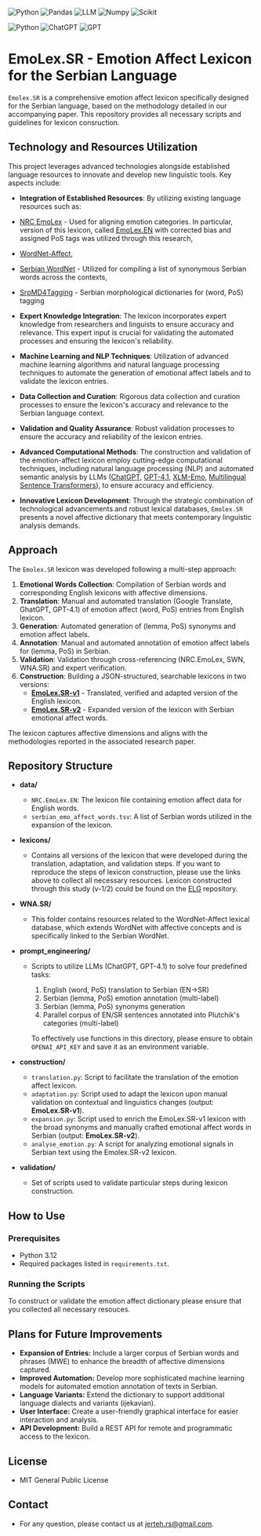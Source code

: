 ![Python](https://img.shields.io/badge/Python-FFD43B?style=for-the-badge&logo=python&logoColor=blue)
![Pandas](https://img.shields.io/badge/Pandas-2C2D72?style=for-the-badge&logo=pandas&logoColor=white)
![LLM](https://img.shields.io/badge/LLM-FF6F00?style=for-the-badge&logo=openai&logoColor=white)
![Numpy](https://img.shields.io/badge/Numpy-777BB4?style=for-the-badge&logo=numpy&logoColor=white)
![Scikit](https://img.shields.io/badge/scikit_learn-F7931E?style=for-the-badge&logo=scikit-learn&logoColor=white)


![Python](https://img.shields.io/badge/Python-3.12-brightgreen)
![ChatGPT](https://img.shields.io/badge/ChatGPT-v3.5-informational)
![GPT](https://img.shields.io/badge/GPT-v4.1-informational)


# EmoLex.SR - Emotion Affect Lexicon for the Serbian Language

`Emolex.SR` is a comprehensive emotion affect lexicon specifically designed for the Serbian language, based on the methodology detailed in our accompanying paper. This repository provides all necessary scripts and guidelines for lexicon consruction.


## Technology and Resources Utilization

This project leverages advanced technologies alongside established language resources to innovate and develop new linguistic tools. Key aspects include:

- **Integration of Established Resources**: By utilizing existing language resources such as:

- [NRC EmoLex](https://saifmohammad.com/WebPages/NRC-Emotion-Lexicon.htm) - Used for aligning emotion categories. In particular, version of this lexicon, called [EmoLex.EN](https://dataverse.fiu.edu/dataset.xhtml?persistentId=doi:10.34703/gzx1-9v95/PO3YGX) with corrected bias and assigned PoS tags was utilized through this research, 
- [WordNet-Affect](https://wndomains.fbk.eu/wnaffect.html),
- [Serbian WordNet](https://wn.jerteh.rs/) - Utilized for compiling a list of synonymous Serbian words across the contexts, 
- [SrpMD4Tagging](https://live.european-language-grid.eu/catalogue/lcr/9294) - Serbian morphological dictionaries for (word, PoS) tagging

- **Expert Knowledge Integration**: The lexicon incorporates expert knowledge from researchers and linguists to ensure accuracy and relevance. This expert input is crucial for validating the automated processes and ensuring the lexicon's reliability.

- **Machine Learning and NLP Techniques**: Utilization of advanced machine learning algorithms and natural language processing techniques to automate the generation of emotional affect labels and to validate the lexicon entries.

- **Data Collection and Curation**: Rigorous data collection and curation processes to ensure the lexicon's accuracy and relevance to the Serbian language context.

- **Validation and Quality Assurance**: Robust validation processes to ensure the accuracy and reliability of the lexicon entries.
  
- **Advanced Computational Methods**: The construction and validation of the emotion-affect lexicon employ cutting-edge computational techniques, including natural language processing (NLP) and automated semantic analysis by LLMs ([ChatGPT](https://openai.com/index/chatgpt/), [GPT-4.1](https://openai.com/index/gpt-4-1/), [XLM-Emo](https://huggingface.co/MilaNLProc/xlm-emo-t), [Multilingual Sentence Transformers](https://github.com/UKPLab/sentence-transformers/blob/master/examples/sentence_transformer/training/multilingual/README.md)), to ensure accuracy and efficiency.

- **Innovative Lexicon Development**: Through the strategic combination of technological advancements and robust lexical databases, `Emolex.SR` presents a novel affective dictionary that meets contemporary linguistic analysis demands.


## Approach

The `Emolex.SR` lexicon was developed following a multi-step approach:
1. **Emotional Words Collection**: Compilation of Serbian words and corresponding English lexicons with affective dimensions.
2. **Translation**: Manual and automated translation (Google Translate, GhatGPT, GPT-4.1) of emotion affect (word, PoS) entries from English lexicon.
3. **Generation**: Automated generation of (lemma, PoS) synonyms and emotion affect labels.
4. **Annotation**: Manual and automated annotation of emotion affect labels for (lemma, PoS) in Serbian.
5. **Validation**: Validation through cross-referencing (NRC.EmoLex, SWN, WNA.SR) and expert verification.
6. **Construction**: Building a JSON-structured, searchable lexicons in two versions:
   - **[EmoLex.SR-v1](#)** - Translated, verified and adapted version of the English lexicon.
   - **[EmoLex.SR-v2](#)** - Expanded version of the lexicon with Serbian emotional affect words.

The lexicon captures affective dimensions and aligns with the methodologies reported in the associated research paper.


## Repository Structure

- **data/**
  - `NRC.EmoLex.EN`: The lexicon file containing emotion affect data for English words.
  - `serbian_emo_affect_words.tsv`: A list of Serbian words utilized in the expansion of the lexicon.

- **lexicons/**
  - Contains all versions of the lexicon that were developed during the translation, adaptation, and validation steps. If you want to reproduce the steps of lexicon construction, please use the links above to collect all necessary resources. Lexicon constructed through this study (v-1/2) could be found on the [ELG](#) repository.
 
- **WNA.SR/**
  - This folder contains resources related to the WordNet-Affect lexical database, which extends WordNet with affective concepts and is specifically linked to the Serbian WordNet.

- **prompt_engineering/**
  - Scripts to utilize LLMs (ChatGPT, GPT-4.1) to solve four predefined tasks:
    1. English (word, PoS) translation to Serbian (EN->SR)
    2. Serbian (lemma, PoS) emotion annotation (multi-label)
    3. Serbian (lemma, PoS) synonyms generation
    4. Parallel corpus of EN/SR sentences annotated into Plutchik's categories (multi-label)
   
    To effectively use functions in this directory, please ensure to obtain `OPENAI_API_KEY` and save it as an environment variable.
    
- **construction/**
  - `translation.py`: Script to facilitate the translation of the emotion affect lexicon.
  - `adaptation.py`: Script used to adapt the lexicon upon manual validation on contextual and linguistics changes (output: **EmoLex.SR-v1**).
  - `expansion.py`:  Script used to enrich the EmoLex.SR-v1 lexicon with the broad synonyms and manually crafted emotional affect words in Serbian (output: **EmoLex.SR-v2**).
  - `analyse_emotion.py`: A script for analyzing emotional signals in Serbian text using the Emolex.SR-v2 lexicon.

- **validation/**
  - Set of scripts used to validate particular steps during lexicon construction.

  
## How to Use

### Prerequisites

- Python 3.12
- Required packages listed in `requirements.txt`.

### Running the Scripts

To construct or validate the emotion affect dictionary please ensure that you collected all necessary resouces.


## Plans for Future Improvements
- **Expansion of Entries:** Include a larger corpus of Serbian words and phrases (MWE) to enhance the breadth of affective dimensions captured.
- **Improved Automation:** Develop more sophisticated machine learning models for automated emotion annotation of texts in Serbian.
- **Language Variants:** Extend the dictionary to support additional language dialects and variants (ijekavian).
- **User Interface:** Create a user-friendly graphical interface for easier interaction and analysis.
- **API Development:** Build a REST API for remote and programmatic access to the lexicon.


## License
- MIT General Public License


## Contact
- For any question, please contact us at jerteh.rs@gmail.com.





